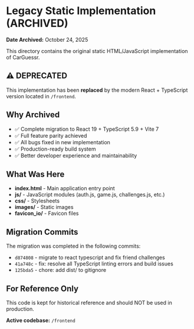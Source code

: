 # Legacy Static Implementation (ARCHIVED)

**Date Archived:** October 24, 2025

This directory contains the original static HTML/JavaScript implementation of CarGuessr.

## ⚠️ DEPRECATED

This implementation has been **replaced** by the modern React + TypeScript version located in `/frontend`.

## Why Archived

- ✅ Complete migration to React 19 + TypeScript 5.9 + Vite 7
- ✅ Full feature parity achieved
- ✅ All bugs fixed in new implementation
- ✅ Production-ready build system
- ✅ Better developer experience and maintainability

## What Was Here

- **index.html** - Main application entry point
- **js/** - JavaScript modules (auth.js, game.js, challenges.js, etc.)
- **css/** - Stylesheets
- **images/** - Static images
- **favicon_io/** - Favicon files

## Migration Commits

The migration was completed in the following commits:
- `d874808` - migrate to react typescript and fix friend challenges
- `41a748c` - fix: resolve all TypeScript linting errors and build issues
- `125bda5` - chore: add dist/ to gitignore

## For Reference Only

This code is kept for historical reference and should NOT be used in production.

**Active codebase:** `/frontend`
